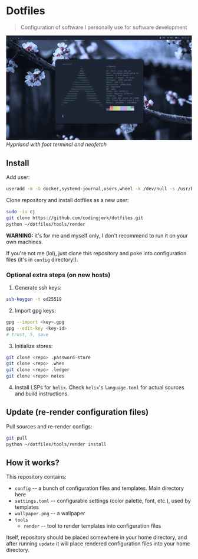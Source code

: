 # Dotfiles

> Configuration of software I personally use for software development

![Showcase](./showcase.png)
*Hyprland with foot terminal and neofetch*

## Install

Add user:

```sh
useradd -m -G docker,systemd-journal,users,wheel -k /dev/null -s /usr/bin/zsh cj
```

Clone repository and install dotfiles as a new user:

```sh
sudo -iu cj
git clone https://github.com/codingjerk/dotfiles.git
python ~/dotfiles/tools/render
```

**WARNING:** it's for me and myself only,
I don't recommend to run it on your own machines.

If you're not me (lol), just clone this repository and
poke into configuration files (it's in `config` directory!).

### Optional extra steps (on new hosts)

1. Generate ssh keys:

```sh
ssh-keygen -t ed25519
```

2. Import gpg keys:

```sh
gpg --import <key>.gpg
gpg --edit-key <key-id>
# trust, 5, save
```

3. Initialize stores:

```sh
git clone <repo> .password-store
git clone <repo> .when
git clone <repo> .ledger
git clone <repo> notes
```

4. Install LSPs for `helix`.
   Check `helix`'s `language.toml` for actual sources
   and build instructions.

## Update (re-render configuration files)

Pull sources and re-render configs:

```sh
git pull
python ~/dotfiles/tools/render install
```

## How it works?

This repository contains:

- `config` -- a bunch of configuration files and templates. Main directory here
- `settings.toml` -- configurable settings (color palette, font, etc.), used by templates
- `wallpaper.png` -- a wallpaper
- `tools`
   - `render` -- tool to render templates into configuration files

Itself, repository should be placed somewhere in your home directory,
and after running `update` it will place rendered configuration files
into your home directory.
